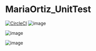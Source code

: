 # MariaOrtiz_UnitTest
[![CircleCI](https://dl.circleci.com/status-badge/img/gh/AlejandroPineapple/SoftwareQualityNormal/tree/main.svg?style=svg&circle-token=CCIPRJ_8X4oke4FsvBErtkrEFWumK_549d7761deb338017a404509373506ff7e21c7ef)](https://dl.circleci.com/status-badge/redirect/gh/AlejandroPineapple/SoftwareQualityNormal/tree/main)
![image](https://github.com/user-attachments/assets/770b4d0b-88a7-4859-b321-27aec89f1d96)


![image](https://github.com/user-attachments/assets/daf40565-393c-44d4-a14b-425b2318b892)

![image](https://github.com/user-attachments/assets/6f0bce0b-9973-4320-ab52-5d5e3c6cc816)



